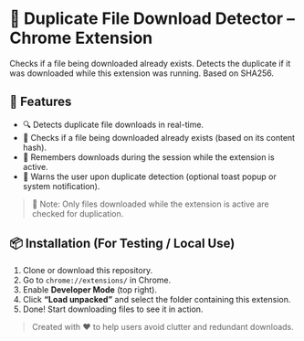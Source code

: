 # 🔁 Duplicate File Download Detector – Chrome Extension

Checks if a file being downloaded already exists. Detects the duplicate if it was downloaded while this extension was running. Based on SHA256.

## 🚀 Features

- 🔍 Detects duplicate file downloads in real-time.
- 📂 Checks if a file being downloaded already exists (based on its content hash).
- 🧠 Remembers downloads during the session while the extension is active.
- 🔔 Warns the user upon duplicate detection (optional toast popup or system notification).

> 📌 Note: Only files downloaded while the extension is active are checked for duplication.

## 📦 Installation (For Testing / Local Use)

1. Clone or download this repository.
2. Go to `chrome://extensions/` in Chrome.
3. Enable **Developer Mode** (top right).
4. Click **“Load unpacked”** and select the folder containing this extension.
5. Done! Start downloading files to see it in action.

> Created with ❤️ to help users avoid clutter and redundant downloads.
